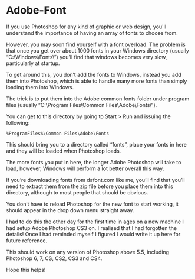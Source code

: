 # Adobe-Font




If you use Photoshop for any kind of graphic or web design, you'll understand the importance of having an array of fonts to choose from.

However, you may soon find yourself with a font overload. The problem is that once you get over about 1000 fonts in your Windows directory (usually “C:\Windows\Fonts\”) you’ll find that windows becomes very slow, particularly at startup.

To get around this, you don’t add the fonts to Windows, instead you add them into Photoshop, which is able to handle many more fonts than simply loading them into Windows.

The trick is to put them into the Adobe common fonts folder under program files (usually “C:\Program Files\Common Files\Adobe\Fonts\”).

You can get to this directory by going to Start > Run and issuing the following:

    %ProgramFiles%\Common Files\Adobe\Fonts

This should bring you to a directory called “fonts”, place your fonts in here and they will be loaded when Photoshop loads.

The more fonts you put in here, the longer Adobe Photoshop will take to load, however, Windows will perform a lot better overall this way.

If you’re downloading fonts from dafont.com like me, you’ll find that you’ll need to extract them from the zip file before you place them into this directory, although to most people that should be obvious.

You don’t have to reload Photoshop for the new font to start working, it should appear in the drop down menu straight away.

I had to do this the other day for the first time in ages on a new machine I had setup Adobe Photoshop CS3 on. I realised that I had forgotten the details! Once I had reminded myself I figured I would write it up here for future reference.

This should work on any version of Photoshop above 5.5, including Photoshop 6, 7, CS, CS2, CS3 and CS4.

Hope this helps!
